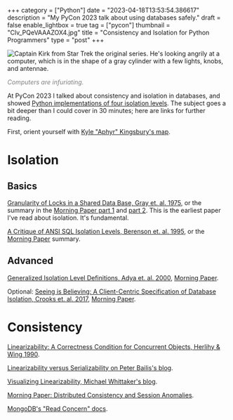 +++
category = ["Python"]
date = "2023-04-18T13:53:54.386617"
description = "My PyCon 2023 talk about using databases safely."
draft = false
enable_lightbox = true
tag = ["pycon"]
thumbnail = "Clv_PQeVAAAZOX4.jpg"
title = "Consistency and Isolation for Python Programmers"
type = "post"
+++

![Captain Kirk from Star Trek the original series. He's looking angrily at a computer, which is in the shape of a gray cylinder with a few lights, knobs, and antennae.](Clv_PQeVAAAZOX4.jpg)

<span style="color: gray; font-style: italic">Computers are infuriating.</span>

At PyCon 2023 I talked about consistency and isolation in databases, and showed [Python implementations of four isolation levels](https://github.com/ajdavis/consistency-isolation-pycon-2023). The subject goes a bit deeper than I could cover in 30 minutes; here are links for further reading.

First, orient yourself with [Kyle "Aphyr" Kingsbury's map](https://jepsen.io/consistency).

# Isolation

## Basics

[Granularity of Locks in a Shared Data Base, Gray et. al. 1975](http://pages.cs.wisc.edu/~nil/764/Trans/13_P428.pdf), or the summary in the [Morning Paper part 1](https://blog.acolyer.org/2016/01/05/granularity-of-locks/) and [part 2](https://blog.acolyer.org/2016/01/06/degree-of-consistency/). This is the earliest paper I've read about isolation. It's fundamental.

[A Critique of ANSI SQL Isolation Levels, Berenson et. al. 1995](https://arxiv.org/pdf/cs/0701157.pdf), or the [Morning Paper](https://blog.acolyer.org/2016/02/24/a-critique-of-ansi-sql-isolation-levels/) summary.

## Advanced

[Generalized Isolation Level Definitions, Adya et. al. 2000](https://pmg.csail.mit.edu/papers/icde00.pdf), [Morning Paper](https://blog.acolyer.org/2016/02/25/generalized-isolation-level-definitions/).

Optional: [Seeing is Believing: A Client-Centric Specification of Database Isolation, Crooks et. al. 2017](https://www.cs.cornell.edu/lorenzo/papers/Crooks17Seeing.pdf), [Morning Paper](https://blog.acolyer.org/2020/11/30/seeing-is-believing/).

# Consistency

[Linearizability: A Correctness Condition for Concurrent Objects, Herlihy & Wing 1990](http://cs.brown.edu/~mph/HerlihyW90/p463-herlihy.pdf).

[Linearizability versus Serializability on Peter Bailis's blog](http://www.bailis.org/blog/linearizability-versus-serializability/).

[Visualizing Linearizability, Michael Whittaker's blog](https://mwhittaker.github.io/blog/visualizing_linearizability/).

[Morning Paper: Distributed Consistency and Session Anomalies](https://blog.acolyer.org/2016/02/26/distributed-consistency-and-session-anomalies/).

[MongoDB's "Read Concern" docs](https://www.mongodb.com/docs/manual/reference/read-concern/).
